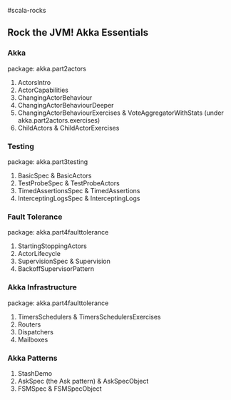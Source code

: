 #scala-rocks

## Rock the JVM! Akka Essentials
### Akka
package: akka.part2actors
1. ActorsIntro
2. ActorCapabilities
3. ChangingActorBehaviour
4. ChangingActorBehaviourDeeper
5. ChangingActorBehaviourExercises
    & VoteAggregatorWithStats (under akka.part2actors.exercises)
6. ChildActors
    & ChildActorExercises

### Testing
package: akka.part3testing
1. BasicSpec
    & BasicActors
2. TestProbeSpec
    & TestProbeActors
3. TimedAssertionsSpec
    & TimedAssertions
4. InterceptingLogsSpec
    & InterceptingLogs
    
### Fault Tolerance
package: akka.part4faulttolerance
1. StartingStoppingActors
2. ActorLifecycle
3. SupervisionSpec
    & Supervision
4. BackoffSupervisorPattern

### Akka Infrastructure
package: akka.part4faulttolerance
1. TimersSchedulers
    & TimersSchedulersExercises
2. Routers
3. Dispatchers
4. Mailboxes

### Akka Patterns
1. StashDemo
2. AskSpec  (the Ask pattern)
    & AskSpecObject
3. FSMSpec
    & FSMSpecObject
